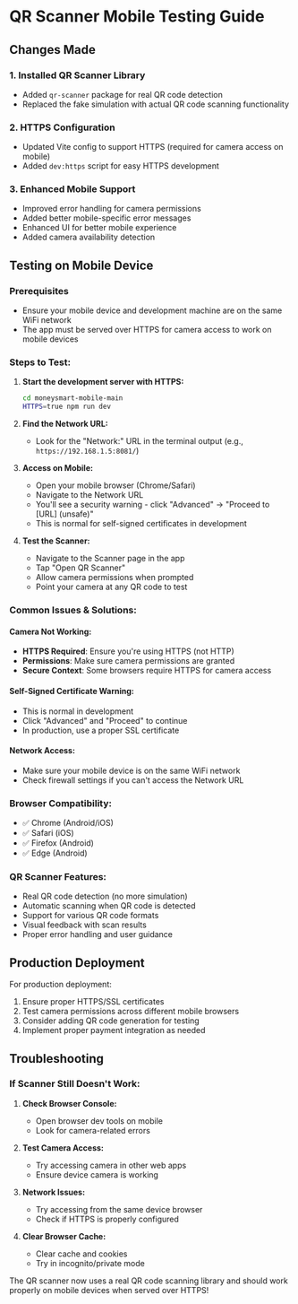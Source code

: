 # QR Scanner Mobile Testing Guide

## Changes Made

### 1. Installed QR Scanner Library
- Added `qr-scanner` package for real QR code detection
- Replaced the fake simulation with actual QR code scanning functionality

### 2. HTTPS Configuration
- Updated Vite config to support HTTPS (required for camera access on mobile)
- Added `dev:https` script for easy HTTPS development

### 3. Enhanced Mobile Support
- Improved error handling for camera permissions
- Added better mobile-specific error messages
- Enhanced UI for better mobile experience
- Added camera availability detection

## Testing on Mobile Device

### Prerequisites
- Ensure your mobile device and development machine are on the same WiFi network
- The app must be served over HTTPS for camera access to work on mobile devices

### Steps to Test:

1. **Start the development server with HTTPS:**
   ```bash
   cd moneysmart-mobile-main
   HTTPS=true npm run dev
   ```

2. **Find the Network URL:**
   - Look for the "Network:" URL in the terminal output (e.g., `https://192.168.1.5:8081/`)

3. **Access on Mobile:**
   - Open your mobile browser (Chrome/Safari)
   - Navigate to the Network URL
   - You'll see a security warning - click "Advanced" → "Proceed to [URL] (unsafe)"
   - This is normal for self-signed certificates in development

4. **Test the Scanner:**
   - Navigate to the Scanner page in the app
   - Tap "Open QR Scanner"
   - Allow camera permissions when prompted
   - Point your camera at any QR code to test

### Common Issues & Solutions:

#### Camera Not Working:
- **HTTPS Required**: Ensure you're using HTTPS (not HTTP)
- **Permissions**: Make sure camera permissions are granted
- **Secure Context**: Some browsers require HTTPS for camera access

#### Self-Signed Certificate Warning:
- This is normal in development
- Click "Advanced" and "Proceed" to continue
- In production, use a proper SSL certificate

#### Network Access:
- Make sure your mobile device is on the same WiFi network
- Check firewall settings if you can't access the Network URL

### Browser Compatibility:
- ✅ Chrome (Android/iOS)
- ✅ Safari (iOS)
- ✅ Firefox (Android)
- ✅ Edge (Android)

### QR Scanner Features:
- Real QR code detection (no more simulation)
- Automatic scanning when QR code is detected
- Support for various QR code formats
- Visual feedback with scan results
- Proper error handling and user guidance

## Production Deployment

For production deployment:
1. Ensure proper HTTPS/SSL certificates
2. Test camera permissions across different mobile browsers
3. Consider adding QR code generation for testing
4. Implement proper payment integration as needed

## Troubleshooting

### If Scanner Still Doesn't Work:

1. **Check Browser Console:**
   - Open browser dev tools on mobile
   - Look for camera-related errors

2. **Test Camera Access:**
   - Try accessing camera in other web apps
   - Ensure device camera is working

3. **Network Issues:**
   - Try accessing from the same device browser
   - Check if HTTPS is properly configured

4. **Clear Browser Cache:**
   - Clear cache and cookies
   - Try in incognito/private mode

The QR scanner now uses a real QR code scanning library and should work properly on mobile devices when served over HTTPS!
